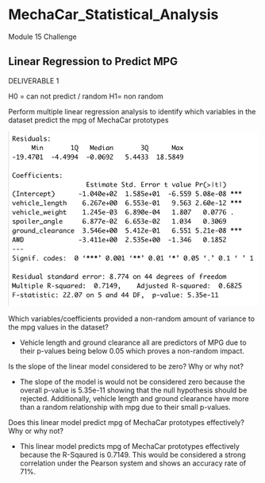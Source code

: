 # MechaCar_Statistical_Analysis
Module 15 Challenge


## Linear Regression to Predict MPG
DELIVERABLE 1

H0 = can not predict / random
H1= non random


Perform multiple linear regression analysis to identify which variables in the dataset predict the mpg of MechaCar prototypes


![MPG Linear Regression](https://github.com/chloebellehooton/MechaCar_Statistical_Analysis/blob/main/Images/mpg_lin_reg.png)

Which variables/coefficients provided a non-random amount of variance to the mpg values in the dataset?
- Vehicle length and ground clearance all are predictors of MPG due to their p-values being below 0.05 which proves a non-random impact.

Is the slope of the linear model considered to be zero? Why or why not?
- The slope of the model is would not be considered zero because the overall p-value is 5.35e-11 showing that the null hypothesis should be rejected. Additionally, vehicle length and ground clearance have more than a random relationship with mpg due to their small p-values. 

Does this linear model predict mpg of MechaCar prototypes effectively? Why or why not?
- This linear model predicts mpg of MechaCar prototypes effectively because the R-Sqaured is 0.7149. This would be considered a strong correlation under the Pearson system and shows an accuracy rate of 71%. 


## 
